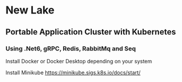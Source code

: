 # New Lake

## Portable Application Cluster with Kubernetes

### Using .Net6, gRPC, Redis, RabbitMq and Seq

Install Docker or Docker Desktop depending on your system

Install Minikube https://minikube.sigs.k8s.io/docs/start/